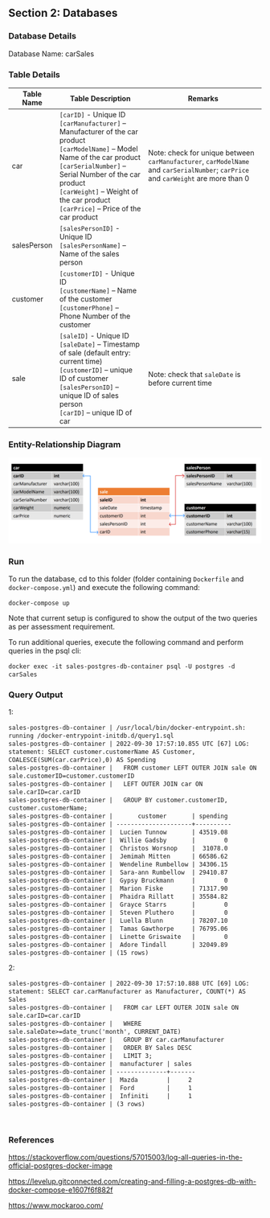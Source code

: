 ## Section 2: Databases

### Database Details
Database Name: carSales

### Table Details
| Table Name | Table Description | Remarks |
| --- | --- | --- |
| car | `[carID]` - Unique ID<br>`[carManufacturer]` – Manufacturer of the car product<br>`[carModelName]` – Model Name of the car product<br>`[carSerialNumber]` – Serial Number of the car product<br>`[carWeight]` – Weight of the car product<br>`[carPrice]` – Price of the car product | Note: check for unique between `carManufacturer`, `carModelName` and `carSerialNumber`; `carPrice` and `carWeight` are more than 0 |
| salesPerson | `[salesPersonID]` - Unique ID<br>`[salesPersonName]` – Name of the sales person |
| customer | `[customerID]` - Unique ID<br>`[customerName]` – Name of the customer<br>`[customerPhone]` – Phone Number of the customer<br> |
| sale | `[saleID]` - Unique ID<br>`[saleDate]` – Timestamp of sale (default entry: current time)<br>`[customerID]` – unique ID of customer<br>`[salesPersonID]` – unique ID of sales person<br>`[carID]` – unique ID of car<br> | Note: check that `saleDate` is before current time |

### Entity-Relationship Diagram
![](er-diagram.png)

### Run
To run the database, cd to this folder (folder containing `Dockerfile` and `docker-compose.yml`) and execute the following command:
```
docker-compose up
```
Note that current setup is configured to show the output of the two queries as per assessment requirement.

To run additional queries, execute the following command and perform queries in the psql cli:
```
docker exec -it sales-postgres-db-container psql -U postgres -d carSales
```

### Query Output
1:
```
sales-postgres-db-container | /usr/local/bin/docker-entrypoint.sh: running /docker-entrypoint-initdb.d/query1.sql
sales-postgres-db-container | 2022-09-30 17:57:10.855 UTC [67] LOG:  statement: SELECT customer.customerName AS Customer, COALESCE(SUM(car.carPrice),0) AS Spending
sales-postgres-db-container |   FROM customer LEFT OUTER JOIN sale ON sale.customerID=customer.customerID
sales-postgres-db-container |   LEFT OUTER JOIN car ON sale.carID=car.carID
sales-postgres-db-container |   GROUP BY customer.customerID, customer.customerName;
sales-postgres-db-container |       customer       | spending
sales-postgres-db-container | ---------------------+----------
sales-postgres-db-container |  Lucien Tunnow       | 43519.08
sales-postgres-db-container |  Willie Gadsby       |        0
sales-postgres-db-container |  Christos Worsnop    |  31078.0
sales-postgres-db-container |  Jemimah Mitten      | 66586.62
sales-postgres-db-container |  Wendeline Rumbellow | 34306.15
sales-postgres-db-container |  Sara-ann Rumbellow  | 29410.87
sales-postgres-db-container |  Gypsy Bruckmann     |        0
sales-postgres-db-container |  Marion Fiske        | 71317.90
sales-postgres-db-container |  Phaidra Rillatt     | 35584.82
sales-postgres-db-container |  Grayce Starrs       |        0
sales-postgres-db-container |  Steven Pluthero     |        0
sales-postgres-db-container |  Luella Blunn        | 78207.10
sales-postgres-db-container |  Tamas Gawthorpe     | 76795.06
sales-postgres-db-container |  Linette Griswaite   |        0
sales-postgres-db-container |  Adore Tindall       | 32049.89
sales-postgres-db-container | (15 rows)
```

2:
```
sales-postgres-db-container | 2022-09-30 17:57:10.888 UTC [69] LOG:  statement: SELECT car.carManufacturer as Manufacturer, COUNT(*) AS Sales
sales-postgres-db-container |   FROM car LEFT OUTER JOIN sale ON sale.carID=car.carID
sales-postgres-db-container |   WHERE sale.saleDate>=date_trunc('month', CURRENT_DATE)
sales-postgres-db-container |   GROUP BY car.carManufacturer
sales-postgres-db-container |   ORDER BY Sales DESC
sales-postgres-db-container |   LIMIT 3;
sales-postgres-db-container |  manufacturer | sales
sales-postgres-db-container | --------------+-------
sales-postgres-db-container |  Mazda        |     2
sales-postgres-db-container |  Ford         |     1
sales-postgres-db-container |  Infiniti     |     1
sales-postgres-db-container | (3 rows)
```

<br>

### References
https://stackoverflow.com/questions/57015003/log-all-queries-in-the-official-postgres-docker-image

https://levelup.gitconnected.com/creating-and-filling-a-postgres-db-with-docker-compose-e1607f6f882f

https://www.mockaroo.com/